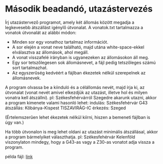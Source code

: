 Második beadandó, utazástervezés
================================

Írj utazástervező programot, amely két állomás között megadja a legkevesebb átszállást igénylő útvonalat.
A vonatok.txt tartalmazza a vonatok útvonalát az alábbi módon:
- Minden sor egy vonathoz tartalmaz információt.
- A sor elején a vonat neve található, majd utána white-space-ekkel elválasztva az állomások, ahol megáll.
- A vonat visszafelé irányban is ugyanezeken az állomásokon áll meg.
- Egy sor tetszőlegesen sok állomásnevet, a fájl pedig tetszőleges számú sort tartalmazhat.
- Az egyszerűség kedvéért a fájlban ékezetek nélkül szerepelnek az állomásnevek.

A program olvassa be a kiinduló és a célállomás nevét, majd írja ki, az útvonalat (vonat nevét amivel elkezdjük az utazást, illetve hol és milyen vonatra kell átszállni). 
pl: Székesfehérvárról Szegedre akarunk utazni, akkor a program kimenete valami hasonló lehet:
indulás: Székesfehérvár G43
átszállás: Kőbánya-Kispest TISZAVIRÁG-IC
érkezés: Szeged

(Értelemszerűen lehet ékezetek nélkül kiírni, hiszen a bemeneti fájlban is úgy van.)

Ha több útvonalon is meg lehet oldani az utazást minimális átszállásal, akkor a program bármelyiket választhatja.
pl: Székesfehérvár Kelenföld viszonylaton mindegy, hogy a G43-as vagy a Z30-as vonatot adja vissza a program.

példa fájl: [link](https://github.com/cr-lupin/cppgyakorlat/blob/master/beadando/vonat.txt)

